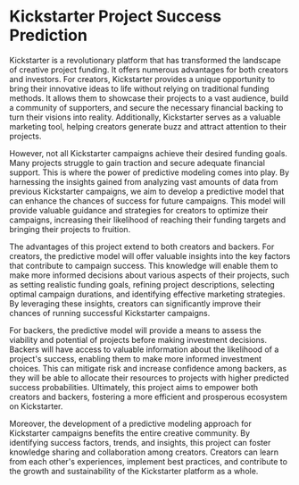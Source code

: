 # Kickstarter Project Success Prediction

Kickstarter is a revolutionary platform that has transformed the landscape of creative project funding. It offers numerous advantages for both creators and investors. For creators, Kickstarter provides a unique opportunity to bring their innovative ideas to life without relying on traditional funding methods. It allows them to showcase their projects to a vast audience, build a community of supporters, and secure the necessary financial backing to turn their visions into reality. Additionally, Kickstarter serves as a valuable marketing tool, helping creators generate buzz and attract attention to their projects.

However, not all Kickstarter campaigns achieve their desired funding goals. Many projects struggle to gain traction and secure adequate financial support. This is where the power of predictive modeling comes into play. By harnessing the insights gained from analyzing vast amounts of data from previous Kickstarter campaigns, we aim to develop a predictive model that can enhance the chances of success for future campaigns. This model will provide valuable guidance and strategies for creators to optimize their campaigns, increasing their likelihood of reaching their funding targets and bringing their projects to fruition.

The advantages of this project extend to both creators and backers. For creators, the predictive model will offer valuable insights into the key factors that contribute to campaign success. This knowledge will enable them to make more informed decisions about various aspects of their projects, such as setting realistic funding goals, refining project descriptions, selecting optimal campaign durations, and identifying effective marketing strategies. By leveraging these insights, creators can significantly improve their chances of running successful Kickstarter campaigns.

For backers, the predictive model will provide a means to assess the viability and potential of projects before making investment decisions. Backers will have access to valuable information about the likelihood of a project's success, enabling them to make more informed investment choices. This can mitigate risk and increase confidence among backers, as they will be able to allocate their resources to projects with higher predicted success probabilities. Ultimately, this project aims to empower both creators and backers, fostering a more efficient and prosperous ecosystem on Kickstarter.

Moreover, the development of a predictive modeling approach for Kickstarter campaigns benefits the entire creative community. By identifying success factors, trends, and insights, this project can foster knowledge sharing and collaboration among creators. Creators can learn from each other's experiences, implement best practices, and contribute to the growth and sustainability of the Kickstarter platform as a whole.
